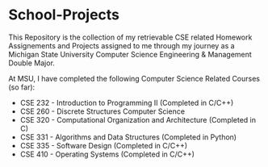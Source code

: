 # School-Projects

This Repository is the collection of my retrievable CSE related Homework Assignements and Projects assigned to me through my journey as a Michigan State University Computer Science Engineering & Management Double Major.
 
At MSU, I have completed the following Computer Science Related Courses (so far):
* CSE 232 - Introduction to Programming II (Completed in C/C++)
* CSE 260 - Discrete Structures Computer Science
* CSE 320 - Computational Organization and Architecture (Completed in C)
* CSE 331 - Algorithms and Data Structures (Completed in Python)
* CSE 335 - Software Design (Completed in C/C++)
* CSE 410 - Operating Systems (Completed in C/C++)

